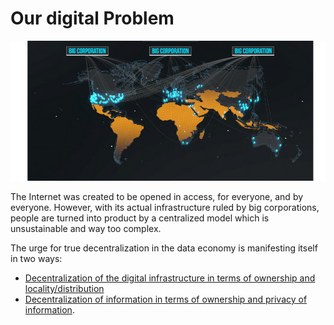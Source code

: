 # Our digital Problem 

![](img/bad_infrastructure.png)

The Internet was created to be opened in access, for everyone, and by everyone. However, with its actual infrastructure ruled by big corporations, people are turned into product by a centralized model which is unsustainable and way too complex.

The urge for true decentralization in the data economy is manifesting itself in two ways: 
- [Decentralization of the digital infrastructure in terms of ownership and locality/distribution](why_infrastructure)
- [Decentralization of information in terms of ownership and privacy of information](why_information).




